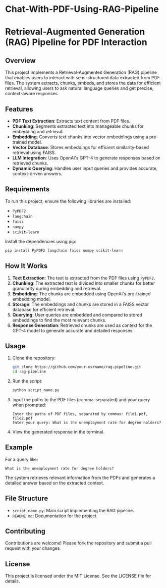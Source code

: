 # Chat-With-PDF-Using-RAG-Pipeline
# Retrieval-Augmented Generation (RAG) Pipeline for PDF Interaction

## Overview

This project implements a Retrieval-Augmented Generation (RAG) pipeline that enables users to interact with semi-structured data extracted from PDF files. The system extracts, chunks, embeds, and stores the data for efficient retrieval, allowing users to ask natural language queries and get precise, context-aware responses.

## Features

- **PDF Text Extraction**: Extracts text content from PDF files.
- **Chunking**: Segments extracted text into manageable chunks for embedding and retrieval.
- **Embedding**: Converts text chunks into vector embeddings using a pre-trained model.
- **Vector Database**: Stores embeddings for efficient similarity-based retrieval using FAISS.
- **LLM Integration**: Uses OpenAI's GPT-4 to generate responses based on retrieved chunks.
- **Dynamic Querying**: Handles user input queries and provides accurate, context-driven answers.

## Requirements

To run this project, ensure the following libraries are installed:

- `PyPDF2`
- `langchain`
- `faiss`
- `numpy`
- `scikit-learn`

Install the dependencies using pip:

```bash
pip install PyPDF2 langchain faiss numpy scikit-learn
```

## How It Works

1. **Text Extraction**: The text is extracted from the PDF files using `PyPDF2`.
2. **Chunking**: The extracted text is divided into smaller chunks for better granularity during embedding and retrieval.
3. **Embedding**: The chunks are embedded using OpenAI's pre-trained embedding model.
4. **Storage**: The embeddings and chunks are stored in a FAISS vector database for efficient retrieval.
5. **Querying**: User queries are embedded and compared to stored embeddings to find the most relevant chunks.
6. **Response Generation**: Retrieved chunks are used as context for the GPT-4 model to generate accurate and detailed responses.

## Usage

1. Clone the repository:

   ```bash
   git clone https://github.com/your-usrname/rag-pipeline.git
   cd rag-pipeline
   ```

2. Run the script:

   ```bash
   python script_name.py
   ```

3. Input the paths to the PDF files (comma-separated) and your query when prompted:

   ```plaintext
   Enter the paths of PDF files, separated by commas: file1.pdf, file2.pdf
   Enter your query: What is the unemployment rate for degree holders?
   ```

4. View the generated response in the terminal.

## Example

For a query like:

```plaintext
What is the unemployment rate for degree holders?
```

The system retrieves relevant information from the PDFs and generates a detailed answer based on the extracted context.

## File Structure

- `script_name.py`: Main script implementing the RAG pipeline.
- `README.md`: Documentation for the project.

## Contributing

Contributions are welcome! Please fork the repository and submit a pull request with your changes.

## License

This project is licensed under the MIT License. See the LICENSE file for details.

